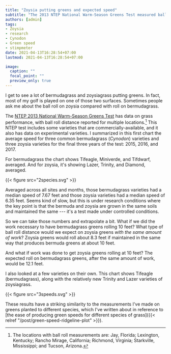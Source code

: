 ```yaml
---
title: "Zoysia putting greens and expected speed"
subtitle: "The 2013 NTEP National Warm-Season Greens Test measured ball roll on zoysia and bermudagrass greens. On average the ball rolled 20% farther on bermuda."
authors: [admin]
tags: 
- Zoysia
- research
- Cynodon
- Green speed
- stimpmeter
date: 2021-04-13T16:28:54+07:00
lastmod: 2021-04-13T16:28:54+07:00

image:
  caption: ""
  focal_point: ""
  preview_only: true
---
```


I get to see a lot of bermudagrass and zoysiagrass putting greens. In fact, most of my golf is played on one of those two surfaces. Sometimes people ask me about the ball roll on zoysia compared with roll on bermudagrass. 

The [NTEP 2013 National Warm-Season Greens Test](https://ntep.org/ws.htm) has data on grass performance, with ball roll distance reported for multiple locations.[^1] This NTEP test includes some varieties that are commercially-available, and it also has data on experimental varieties. I summarized in this first chart the average speed for three common bermudagrass (*Cynodon*) varieties and three zoysia varieties for the final three years of the test: 2015, 2016, and 2017.

[^1]: The locations with ball roll measurements are: Jay, Florida; Lexington, Kentucky; Rancho Mirage, California; Richmond, Virginia; Starkville, Mississippi; and Tucson, Arizona.

For bermudagrass the chart shows Tifeagle, Miniverde, and Tifdwarf, averaged. And for zoysia, it's showing Lazer, Trinity, and Diamond, averaged.

{{< figure src="2species.svg" >}}

Averaged across all sites and months, those bermudagrass varieties had a median speed of 7.67 feet and those zoysia varieties had a median speed of 6.35 feet. Seems kind of slow, but this is under research conditions where the key point is that the bermuda and zoysia are grown in the same soils and maintained the same --- it's a test made under controlled conditions.

So we can take those numbers and extrapolate a bit. What if we did the work necessary to have bermudagrass greens rolling 10 feet? What type of ball roll distance would we expect on zoysia greens *with the same amount of work*? Zoysia greens would roll about 8.3 feet if maintained in the same way that produces bermuda greens at about 10 feet.

And what if work was done to get zoysia greens rolling at 10 feet? The expected roll on bermudagrass greens, after the same amount of work, would be 12.1 feet.

I also looked at a few varieties on their own. This chart shows Tifeagle (bermudagrass), along with the relatively new Trinity and Lazer varieties of zoysiagrass.

{{< figure src="3speeds.svg" >}}

These results have a striking similarity to the measurements I've made on greens planted to different species, which I've written about in reference to [the ease of producing green speeds for different species of grass]({{< relref "/post/green-speed-ridgeline-plot" >}}).
